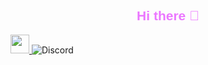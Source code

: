 <h2 style="font-family: 'Lilita One', sans-serif; color: #eb76ff; text-align: center;">Hi there 👋</h2>

<a href="https://discord.gg/QMK6YAZ2UQ">
  <img src="https://www.svgrepo.com/show/331368/discord-v2.svg" width="30" height="30" />
</a>

<img alt="Discord" src="https://img.shields.io/discord/1203767982157733888">


 